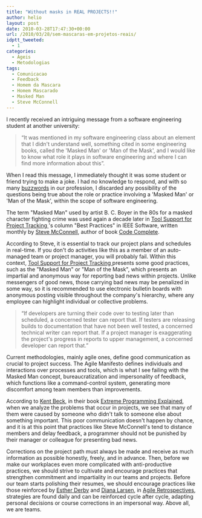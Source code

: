 ```yaml
---
title: "Without masks in REAL PROJECTS!!"
author: helio
layout: post
date: 2010-03-28T17:47:30+00:00
url: /2010/03/28/sem-mascaras-em-projetos-reais/
idptt_tweeted:
  - 1
categories:
  - Ageis
  - Metodologias
tags:
  - Comunicacao
  - Feedback
  - Homem da Mascara
  - Homem Mascarado
  - Masked Man
  - Steve McConnell
---
```


<div>
  <div style="text-align: left">
    I recently received an intriguing message from a software engineering student at another university:
  </div>

  <blockquote>
    <div>
      “It was mentioned in my software engineering class about an element that I didn't understand well, something cited in some engineering books, called the 'Masked Man' or 'Man of the Mask', and I would like to know what role it plays in software engineering and where I can find more information about this”.
    </div>
  </blockquote>

  <p>
  </p>

  <div style="text-align: left">
    When I read this message, I immediately thought it was some student or friend trying to make a joke. I had no knowledge to respond, and with so many <a title="Buzzword" href="http://en.wikipedia.org/wiki/Buzzword" target="_blank">buzzwords</a> in our profession, I discarded any possibility of the questions being true about the role or practice involving a 'Masked Man' or 'Man of the Mask', within the scope of software engineering.
  </div>

  <p>
  </p>

  <div style="text-align: left">
    The term "Masked Man" used by artist B. C. Boyer in the 80s for a masked character fighting crime was used again a decade later in <a title="Tool Support for Project Tracking" href="http://www.stevemcconnell.com/ieeesoftware/bp11.htm" target="_blank">Tool Support for Project Tracking </a>'s column "Best Practices" in IEEE Software, written monthly by <a title="Steve McConnell" href="http://www.stevemcconnell.com/" target="_blank">Steve McConnell</a>, author of book <a title="Code Complete" href="http://www.amazon.com/Complete-Microsoft-Programming-Steve-McConnell/dp/1556154844" target="_blank">Code Complete</a>.
  </div>

  <p>
  </p>

  <div style="text-align: left">
    According to Steve, it is essential to track our project plans and schedules in real-time. If you don't do activities like this as a member of an auto-managed team or project manager, you will probably fail. Within this context, <a title="Tool Support for Project Tracking" href="http://www.stevemcconnell.com/ieeesoftware/bp11.htm" target="_blank">Tool Support for Project Tracking </a> presents some good practices, such as the "Masked Man" or "Man of the Mask", which presents an impartial and anonymous way for reporting bad news within projects. Unlike messengers of good news, those carrying bad news may be penalized in some way, so it is recommended to use electronic bulletin boards with anonymous posting visible throughout the company's hierarchy, where any employee can highlight individual or collective problems.
  </div>

  <blockquote>
    <div>
      “If developers are turning their code over to testing later than scheduled, a concerned tester can report that. If testers are releasing builds to documentation that have not been well tested, a concerned technical writer can report that. If a project manager is exaggerating the project's progress in reports to upper management, a concerned developer can report that.”
    </div>
  </blockquote>

  <div style="text-align: left">
    Current methodologies, mainly agile ones, define good communication as crucial to project success. The Agile Manifesto defines individuals and interactions over processes and tools, which is what I see failing with the Masked Man concept, bureaucratization and impersonality of feedback, which functions like a command-control system, generating more discomfort among team members than improvements.
  </div>

  <p>
  </p>

  <div style="text-align: left">
    According to <a title="Kent Beck" href="http://en.wikipedia.org/wiki/Kent_Beck" target="_blank">Kent Beck</a>, in their book <a title="XP Explained" href="http://www.amazon.com/Extreme-Programming-Explained-Embrace-Change/dp/0201616416" target="_blank">Extreme Programming Explained</a>, when we analyze the problems that occur in projects, we see that many of them were caused by someone who didn't talk to someone else about something important. This poor communication doesn't happen by chance, and it is at this point that practices like Steve McConnell's tend to distance members and delay feedback, a programmer should not be punished by their manager or colleague for presenting bad news.
  </div>

  <p>
  </p>

  <div style="text-align: left">
    Corrections on the project path must always be made and receive as much information as possible honestly, freely, and in advance. Then, before we make our workplaces even more complicated with anti-productive practices, we should strive to cultivate and encourage practices that strengthen commitment and impartiality in our teams and projects. Before our team starts polishing their resumes, we should encourage practices like those reinforced by <a title="Esther" href="http://www.scrumalliance.org/profiles/10" target="_blank">Esther Derby</a> and <a title="Diana" href="http://www.scrumalliance.org/profiles/8019-diana-larsen" target="_blank">Diana Larsen</a>, in <a title="Agile Retrospective" href="http://www.pragprog.com/titles/dlret/agile-retrospectives" target="_blank">Agile Retrospectives</a>, strategies are found daily and can be reinforced cycle after cycle, adapting personal decisions or course corrections in an impersonal way. Above all, we are teams.
  </div>
</div>
